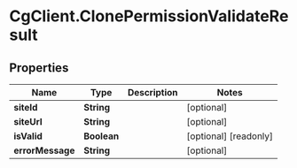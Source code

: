 # CgClient.ClonePermissionValidateResult

## Properties

Name | Type | Description | Notes
------------ | ------------- | ------------- | -------------
**siteId** | **String** |  | [optional] 
**siteUrl** | **String** |  | [optional] 
**isValid** | **Boolean** |  | [optional] [readonly] 
**errorMessage** | **String** |  | [optional] 


